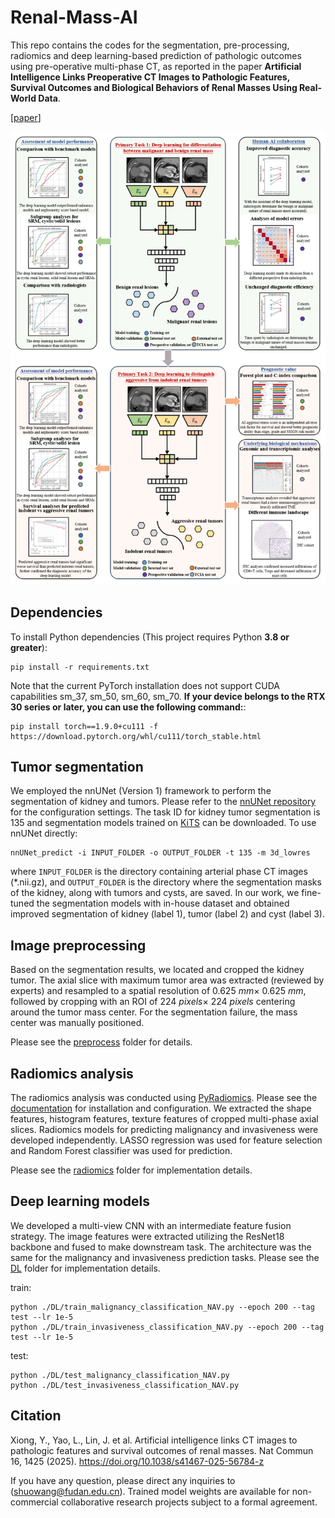 # Renal-Mass-AI
This repo contains the codes for the segmentation, pre-processing, radiomics and deep learning-based prediction of pathologic outcomes using pre-operative multi-phase CT, as reported in the paper **Artificial Intelligence Links Preoperative CT Images to Pathologic Features, Survival Outcomes and Biological Behaviors of Renal Masses Using Real-World Data**.

[[paper](https://www.nature.com/articles/s41467-025-56784-z)]

<img width="800" alt="image" src="./assets/design.png">

## Dependencies
To install Python dependencies (This project requires Python **3.8 or greater**):
```
pip install -r requirements.txt
```
Note that the current PyTorch installation does not support CUDA capabilities sm_37, sm_50, sm_60, sm_70. **If your device belongs to the RTX 30 series or later, you can use the following command:**:
 ```
 pip install torch==1.9.0+cu111 -f  https://download.pytorch.org/whl/cu111/torch_stable.html
 ```

## Tumor segmentation
We employed the nnUNet (Version 1) framework to perform the segmentation of kidney and tumors. Please refer to the [nnUNet repository](https://github.com/MIC-DKFZ/nnUNet/tree/nnunetv1) for the configuration settings. The task ID for kidney tumor segmentation is 135 and segmentation models trained on [KiTS](https://kits19.grand-challenge.org/data/) can be downloaded. To use nnUNet directly:

```
nnUNet_predict -i INPUT_FOLDER -o OUTPUT_FOLDER -t 135 -m 3d_lowres
```
where `INPUT_FOLDER` is the directory containing arterial phase CT images (*.nii.gz), and `OUTPUT_FOLDER` is the directory where the segmentation masks of the kidney, along with tumors and cysts, are saved. In our work, we fine-tuned the segmentation models with in-house dataset and obtained improved segmentation of kidney (label 1), tumor (label 2) and cyst (label 3).

## Image preprocessing
Based on the segmentation results, we located and cropped the kidney tumor. The axial slice with maximum tumor area was extracted (reviewed by experts) and resampled to a spatial resolution of $0.625\ mm \times\ 0.625\ mm$, followed by cropping with an ROI of $224\ pixels \times\ 224\ pixels$ centering around the tumor mass center. For the segmentation failure, the mass center was manually positioned.

Please see the [preprocess](./preprocess) folder for details.


## Radiomics analysis
The radiomics analysis was conducted using [PyRadiomics](https://github.com/AIM-Harvard/pyradiomics). Please see the [documentation](https://pyradiomics.readthedocs.io/en/latest/installation.html) for installation and configuration.
We extracted the shape features, histogram features, texture features of cropped multi-phase axial slices. Radiomics models for predicting malignancy and invasiveness were developed independently. LASSO regression was used for feature selection and Random Forest classifier was used for prediction.

Please see the [radiomics](./radiomics) folder for implementation details.

## Deep learning models
We developed a multi-view CNN with an intermediate feature fusion strategy. The image features were extracted utilizing the ResNet18 backbone and fused to make downstream task. The architecture was the same for the malignancy and invasiveness prediction tasks.
Please see the [DL](./DL) folder for implementation details.

train:
```
python ./DL/train_malignancy_classification_NAV.py --epoch 200 --tag test --lr 1e-5
python ./DL/train_invasiveness_classification_NAV.py --epoch 200 --tag test --lr 1e-5
```

test:
```
python ./DL/test_malignancy_classification_NAV.py
python ./DL/test_invasiveness_classification_NAV.py
```

## Citation
Xiong, Y., Yao, L., Lin, J. et al. Artificial intelligence links CT images to pathologic features and survival outcomes of renal masses. Nat Commun 16, 1425 (2025). https://doi.org/10.1038/s41467-025-56784-z

If you have any question, please direct any inquiries to (shuowang@fudan.edu.cn). Trained model weights are available for non-commercial collaborative research projects subject to a formal agreement.
